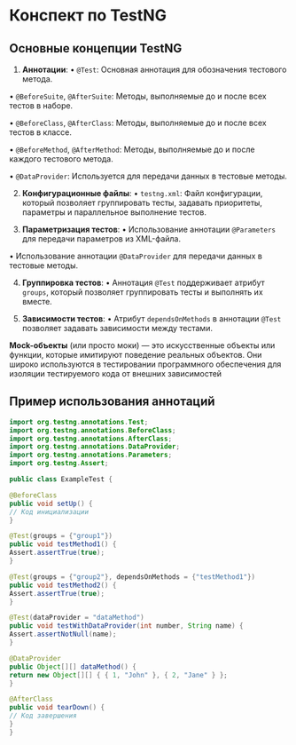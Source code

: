 # Конспект по TestNG

## Основные концепции TestNG

1. **Аннотации**:
•  `@Test`: Основная аннотация для обозначения тестового метода.

•  `@BeforeSuite`, `@AfterSuite`: Методы, выполняемые до и после всех тестов в наборе.

•  `@BeforeClass`, `@AfterClass`: Методы, выполняемые до и после всех тестов в классе.

•  `@BeforeMethod`, `@AfterMethod`: Методы, выполняемые до и после каждого тестового метода.

•  `@DataProvider`: Используется для передачи данных в тестовые методы.


2. **Конфигурационные файлы**:
•  `testng.xml`: Файл конфигурации, который позволяет группировать тесты, задавать приоритеты, параметры и параллельное выполнение тестов.


3. **Параметризация тестов**:
•  Использование аннотации `@Parameters` для передачи параметров из XML-файла.

•  Использование аннотации `@DataProvider` для передачи данных в тестовые методы.


4. **Группировка тестов**:
•  Аннотация `@Test` поддерживает атрибут `groups`, который позволяет группировать тесты и выполнять их вместе.


5. **Зависимости тестов**:
•  Атрибут `dependsOnMethods` в аннотации `@Test` позволяет задавать зависимости между тестами.

**Mock-объекты** (или просто моки) — это искусственные объекты или функции, которые имитируют поведение реальных объектов. Они широко используются в тестировании программного обеспечения для изоляции тестируемого кода от внешних зависимостей



## Пример использования аннотаций

```java
import org.testng.annotations.Test;
import org.testng.annotations.BeforeClass;
import org.testng.annotations.AfterClass;
import org.testng.annotations.DataProvider;
import org.testng.annotations.Parameters;
import org.testng.Assert;

public class ExampleTest {

@BeforeClass
public void setUp() {
// Код инициализации
}

@Test(groups = {"group1"})
public void testMethod1() {
Assert.assertTrue(true);
}

@Test(groups = {"group2"}, dependsOnMethods = {"testMethod1"})
public void testMethod2() {
Assert.assertTrue(true);
}

@Test(dataProvider = "dataMethod")
public void testWithDataProvider(int number, String name) {
Assert.assertNotNull(name);
}

@DataProvider
public Object[][] dataMethod() {
return new Object[][] { { 1, "John" }, { 2, "Jane" } };
}

@AfterClass
public void tearDown() {
// Код завершения
}
}
